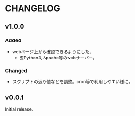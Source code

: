 # CHANGELOG
## v1.0.0
### Added
- webページ上から確認できるようにした。
    - 要Python3, Apache等のwebサーバー。

### Changed
- スクリプトの返り値などを調整。cron等で利用しやすい様に。

### 

## v0.0.1
Initial release.
